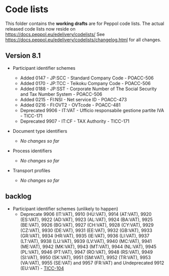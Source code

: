 # Code lists

This folder contains the **working drafts** are for Peppol code lists.
The actual released code lists now reside on https://docs.peppol.eu/edelivery/codelists/
See https://docs.peppol.eu/edelivery/codelists/changelog.html for all changes.

## Version 8.1

* Participant identifier schemes
    * Added 0147 - JP:SCC - Standard Company Code - POACC-506
    * Added 0170 - JP:TCC - Teikoku Company Code - POACC-506
    * Added 0188 - JP:SST - Corporate Number of The Social Security and Tax Number System - POACC-506
    * Added 0215 - FI:NSI - Net service ID - POACC-473
    * Added 0216 - FI:OVT2 - OVTcode - POACC-481
    * Deprecated 9906 - IT:VAT - Ufficio responsabile gestione partite IVA - TICC-171
    * Deprecated 9907 - IT:CF - TAX Authority - TICC-171

* Document type identifiers
    * *No changes so far*

* Process identifiers
    * *No changes so far*

* Transport profiles
    * *No changes so far*

## backlog

* Participant identifier schemes (unlikely to happen)
    * Deprecate 9906 (IT:VAT), 9910 (HU:VAT), 9914 (AT:VAT), 9920 (ES:VAT), 9922 (AD:VAT), 9923 (AL:VAT), 9924 (BA:VAT), 9925 (BE:VAT), 9926 (BG:VAT), 9927 (CH:VAT), 9928 (CY:VAT), 9929 (CZ:VAT), 9930 (DE:VAT), 9931 (EE:VAT), 9932 (GB:VAT), 9933 (GR:VAT), 9934 (HR:VAT), 9935 (IE:VAT), 9936 (LI:VAT), 9937 (LT:VAT), 9938 (LU:VAT), 9939 (LV:VAT), 9940 (MC:VAT), 9941 (ME:VAT), 9942 (MK:VAT), 9943 (MT:VAT), 9944 (NL:VAT), 9945 (PL:VAT), 9946 (PT:VAT), 9947 (RO:VAT), 9948 (RS:VAT), 9949 (SI:VAT), 9950 (SK:VAT), 9951 (SM:VAT), 9952 (TR:VAT), 9953 (VA:VAT), 9955 (SE:VAT) and 9957 (FR:VAT) and *Un*deprecated 9912 (EU:VAT) - [TICC-104](https://openpeppol.atlassian.net/browse/TICC-104)
